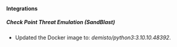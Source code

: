 #### Integrations
##### Check Point Threat Emulation (SandBlast)
- Updated the Docker image to: *demisto/python3:3.10.10.48392*.
